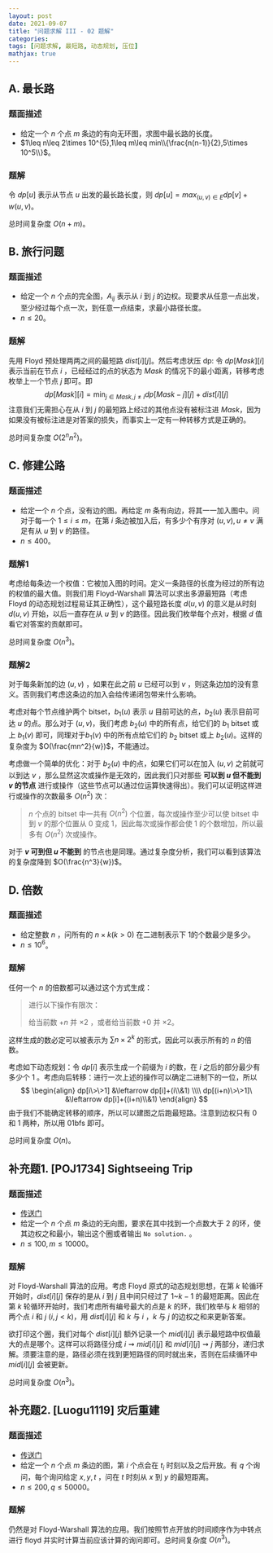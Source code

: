 ```yaml
---
layout: post
date: 2021-09-07
title: "问题求解 III - 02 题解"
categories:
tags: [问题求解, 最短路, 动态规划, 压位]
mathjax: true
---
```


## A. 最长路

### 题面描述

* 给定一个 $n$ 个点 $m$ 条边的有向无环图，求图中最长路的长度。
* $1\leq n\leq 2\times 10^{5},1\leq m\leq min\\{\frac{n(n-1)}{2},5\times 10^5\\}$。

<!-- more -->

### 题解

令 $dp[u]$ 表示从节点 $u$ 出发的最长路长度，则 $dp[u]=max_{(u,v)\in E} dp[v]+w(u,v)$。

总时间复杂度 $O(n+m)$。

## B. 旅行问题

### 题面描述

* 给定一个 $n$ 个点的完全图，$A_{ij}$ 表示从 $i$ 到 $j$ 的边权。现要求从任意一点出发，至少经过每个点一次，到任意一点结束，求最小路径长度。
* $n\leq 20$。

### 题解

先用 Floyd 预处理两两之间的最短路 $dist[i][j]$。然后考虑状压 dp: 令 $dp[Mask][i]$ 表示当前在节点 $i$ ，已经经过的点的状态为 $Mask$ 的情况下的最小距离，转移考虑枚举上一个节点 $j$ 即可。即
$$
dp[Mask][i]=\min_{j\in Mask,j\neq i}dp[Mask-j][j]+dist[i][j]
$$ 注意我们无需担心在从 $i$ 到 $j$ 的最短路上经过的其他点没有被标注进 $Mask$，因为如果没有被标注进是对答案的损失，而事实上一定有一种转移方式是正确的。

总时间复杂度 $O(2^nn^2)$。

## C. 修建公路

### 题面描述

* 给定一个 $n$ 个点，没有边的图。再给定 $m$ 条有向边，将其一一加入图中。问对于每一个 $1\leq i\leq m$，在第 $i$ 条边被加入后，有多少个有序对 $(u,v),u\neq v$ 满足有从 $u$ 到 $v$ 的路径。
* $n\leq 400$。

### 题解1

考虑给每条边一个权值：它被加入图的时间。定义一条路径的长度为经过的所有边的权值的最大值。则我们用 Floyd-Warshall 算法可以求出多源最短路（考虑 Floyd 的动态规划过程易证其正确性），这个最短路长度 $d(u,v)$ 的意义是从时刻 $d(u,v)$ 开始，以后一直存在从 $u$ 到 $v$ 的路径。因此我们枚举每个点对，根据 $d$ 值看它对答案的贡献即可。

总时间复杂度 $O(n^3)$。

### 题解2

对于每条新加的边 $(u,v)$ ，如果在此之前 $u$ 已经可以到 $v$ ，则这条边加的没有意义。否则我们考虑这条边的加入会给传递闭包带来什么影响。

考虑对每个节点维护两个 bitset，$b_1(u)$ 表示 $u$ 目前可达的点，$b_2(u)$ 表示目前可达 $u$ 的点。那么对于 $(u,v)$，我们考虑 $b_2(u)$ 中的所有点，给它们的 $b_1$ bitset 或上 $b_1(v)$ 即可，同理对于$b_1(v)$ 中的所有点给它们的 $b_2$ bitset 或上 $b_2(u)$。这样的复杂度为 $O(\frac{mn^2}{w})$，不能通过。

考虑做一个简单的优化：对于 $b_2(u)$ 中的点，如果它们可以在加入 $(u,v)$ 之前就可以到达 $v$ ，那么显然这次或操作是无效的，因此我们只对那些 **可以到 $u$ 但不能到 $v$ 的节点** 进行或操作（这些节点可以通过位运算快速得出）。我们可以证明这样进行或操作的次数最多 $O(n^2)$ 次：

> $n$ 个点的 bitset 中一共有 $O(n^2)$ 个位置，每次或操作至少可以使 bitset 中到 $v$ 的那个位置从 0 变成 1，因此每次或操作都会使 1 的个数增加，所以最多有 $O(n^2)$ 次或操作。

对于 **$v$ 可到但 $u$ 不能到** 的节点也是同理。通过复杂度分析，我们可以看到该算法的复杂度降到 $O(\frac{n^3}{w})$。

## D. 倍数

### 题面描述

* 给定整数 $n$ ，问所有的 $n\times k (k>0)$ 在二进制表示下 $1$​ 的个数最少是多少。
* $n\leq 10^6$。

### 题解

任何一个 $n$ 的倍数都可以通过这个方式生成：

> 进行以下操作有限次：
>
> 给当前数 $+n$ 并 $\times 2$ ，或者给当前数 $+0$ 并 $\times 2$。

这样生成的数必定可以被表示为 $\sum n\times 2^k$ 的形式，因此可以表示所有的 $n$ 的倍数。

考虑如下动态规划：令 $dp[i]$ 表示生成一个前缀为 $i$ 的数，在 $i$ 之后的部分最少有多少个 $1$ 。考虑向后转移：进行一次上述的操作可以确定二进制下的一位，所以
$$
\begin{align}
dp[i\>\>1] &\leftarrow dp[i]+(i\\&1) \\\\
dp[(i+n)\>\>1]\ &\leftarrow dp[i]+((i+n)\\&1)
\end{align}
$$ 由于我们不能确定转移的顺序，所以可以建图之后跑最短路。注意到边权只有 $0$ 和 $1$ 两种，所以用 01bfs 即可。

总时间复杂度 $O(n)$。

## 补充题1. [POJ1734] Sightseeing Trip

### 题面描述

* [传送门](http://poj.org/problem?id=1734)
* 给定一个 $n$ 个点 $m$ 条边的无向图，要求在其中找到一个点数大于 $2$ 的环，使其边权之和最小，输出这个圈或者输出 `No solution.` 。
* $n\leq 100,m\leq 10000$。

### 题解

对 Floyd-Warshall 算法的应用。考虑 Floyd 原式的动态规划思想，在第 $k$ 轮循环开始时，$dist[i][j]$ 保存的是从 $i$ 到 $j$ 且中间只经过了 $1$~$k-1$ 的最短距离。因此在第 $k$ 轮循环开始时，我们考虑所有编号最大的点是 $k$ 的环，我们枚举与 $k$ 相邻的两个点 $i$ 和 $j$ $(i,j<k)$，用 $dist[i][j]$ 和 $k$ 与 $i$ ，$k$ 与 $j$ 的边权之和来更新答案。

欲打印这个圈，我们对每个 $dist[i][j]$ 额外记录一个 $mid[i][j]$ 表示最短路中权值最大的点是哪个。这样可以将路径分成 $i\rightsquigarrow mid[i][j]$ 和 $mid[i][j]\rightsquigarrow j$ 两部分，递归求解。须要注意的是，路径必须在找到更短路径的同时就出来，否则在后续循环中 $mid[i][j]$ 会被更新。

总时间复杂度 $O(n^3)$。

## 补充题2. [Luogu1119] 灾后重建

### 题面描述

* [传送门](https://www.luogu.com.cn/problem/P1119)
* 给定一个 $n$ 个点 $m$ 条边的图，第 $i$ 个点会在 $t_i$ 时刻以及之后开放。有 $q$ 个询问，每个询问给定 $x,y,t$ ，问在 $t$ 时刻从 $x$ 到 $y$ 的最短距离。
* $n\leq 200,q\leq 50000$。

### 题解

仍然是对 Floyd-Warshall 算法的应用。我们按照节点开放的时间顺序作为中转点进行 floyd 并实时计算当前应该计算的询问即可。总时间复杂度 $O(n^3)$。